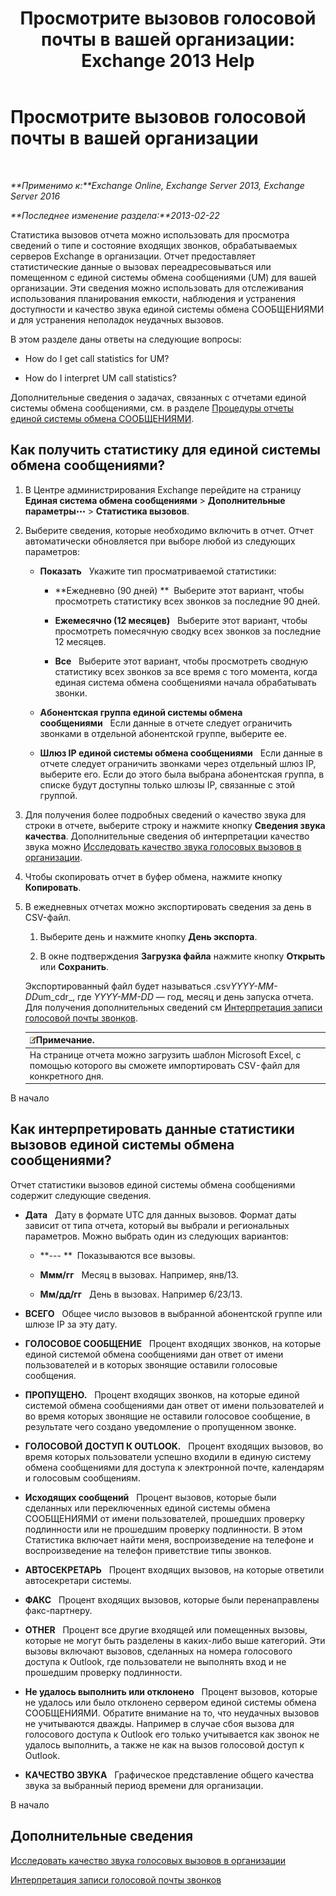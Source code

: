 ﻿---
title: 'Просмотрите вызовов голосовой почты в вашей организации: Exchange 2013 Help'
TOCTitle: Просмотрите вызовов голосовой почты в вашей организации
ms:assetid: f6fdbe17-d1d2-442a-aa13-06b908d9c33a
ms:mtpsurl: https://technet.microsoft.com/ru-ru/library/JJ659073(v=EXCHG.150)
ms:contentKeyID: 50556506
ms.date: 05/22/2018
mtps_version: v=EXCHG.150
ms.translationtype: MT
---

# Просмотрите вызовов голосовой почты в вашей организации

 

_**Применимо к:**Exchange Online, Exchange Server 2013, Exchange Server 2016_

_**Последнее изменение раздела:**2013-02-22_

Статистика вызовов отчета можно использовать для просмотра сведений о типе и состояние входящих звонков, обрабатываемых серверов Exchange в организации. Отчет предоставляет статистические данные о вызовах переадресовываться или помещенном с единой системы обмена сообщениями (UM) для вашей организации. Эти сведения можно использовать для отслеживания использования планирования емкости, наблюдения и устранения доступности и качество звука единой системы обмена СООБЩЕНИЯМИ и для устранения неполадок неудачных вызовов.

В этом разделе даны ответы на следующие вопросы:

  - How do I get call statistics for UM?

  - How do I interpret UM call statistics?

Дополнительные сведения о задачах, связанных с отчетами единой системы обмена сообщениями, см. в разделе [Процедуры отчеты единой системы обмена СООБЩЕНИЯМИ](um-reports-procedures-exchange-2013-help.md).

## Как получить статистику для единой системы обмена сообщениями?

1.  В Центре администрирования Exchange перейдите на страницу **Единая система обмена сообщениями** \> **Дополнительные параметры**![Значок дополнительных параметров](images/JJ150550.5381819e-3b21-4873-8714-e9b956290b28(EXCHG.150).gif "Значок дополнительных параметров") \> **Статистика вызовов**.

2.  Выберите сведения, которые необходимо включить в отчет. Отчет автоматически обновляется при выборе любой из следующих параметров:
    
      - **Показать**   Укажите тип просматриваемой статистики:
        
          - **Ежедневно (90 дней) **  Выберите этот вариант, чтобы просмотреть статистику всех звонков за последние 90 дней.
        
          - **Ежемесячно (12 месяцев)**   Выберите этот вариант, чтобы просмотреть помесячную сводку всех звонков за последние 12 месяцев.
        
          - **Все**   Выберите этот вариант, чтобы просмотреть сводную статистику всех звонков за все время с того момента, когда единая система обмена сообщениями начала обрабатывать звонки.
    
      - **Абонентская группа единой системы обмена сообщениями**   Если данные в отчете следует ограничить звонками в отдельной абонентской группе, выберите ее.
    
      - **Шлюз IP единой системы обмена сообщениями**   Если данные в отчете следует ограничить звонками через отдельный шлюз IP, выберите его. Если до этого была выбрана абонентская группа, в списке будут доступны только шлюзы IP, связанные с этой группой.

3.  Для получения более подробных сведений о качество звука для строки в отчете, выберите строку и нажмите кнопку **Сведения звука качества**. Дополнительные сведения об интерпретации качество звука можно [Исследовать качество звука голосовых вызовов в организации](investigate-the-audio-quality-of-voice-calls-in-your-organization-exchange-2013-help.md).

4.  Чтобы скопировать отчет в буфер обмена, нажмите кнопку **Копировать**.

5.  В ежедневных отчетах можно экспортировать сведения за день в CSV-файл.
    
    1.  Выберите день и нажмите кнопку **День экспорта**.
    
    2.  В окне подтверждения **Загрузка файла** нажмите кнопку **Открыть** или **Сохранить**.
    
    Экспортированный файл будет называться .csv*YYYY-MM-DD*um\_cdr\_, где *YYYY-MM-DD* — год, месяц и день запуска отчета. Для получения дополнительных сведений см [Интерпретация записи голосовой почты звонков](interpret-voice-mail-call-records-exchange-2013-help.md).
    
    <table>
    <thead>
    <tr class="header">
    <th><img src="images/JJ126620.note(EXCHG.150).gif" title="Примечание" alt="Примечание" />Примечание.</th>
    </tr>
    </thead>
    <tbody>
    <tr class="odd">
    <td>На странице отчета можно загрузить шаблон Microsoft Excel, с помощью которого вы сможете импортировать CSV-файл для конкретного дня.</td>
    </tr>
    </tbody>
    </table>


В начало

## Как интерпретировать данные статистики вызовов единой системы обмена сообщениями?

Отчет статистики вызовов единой системы обмена сообщениями содержит следующие сведения.

  - **Дата**   Дату в формате UTC для данных вызовов. Формат даты зависит от типа отчета, который вы выбрали и региональных параметров. Можно выбрать один из следующих вариантов:
    
      - **--- **  Показываются все вызовы.
    
      - **Ммм/гг**   Месяц в вызовах. Например, янв/13.
    
      - **Мм/дд/гг**   День в вызовах. Например 6/23/13.

  - **ВСЕГО**   Общее число вызовов в выбранной абонентской группе или шлюзе IP за эту дату.

  - **ГОЛОСОВОЕ СООБЩЕНИЕ**   Процент входящих звонков, на которые единой системой обмена сообщениями дан ответ от имени пользователей и в которых звонящие оставили голосовые сообщения.

  - **ПРОПУЩЕНО.**   Процент входящих звонков, на которые единой системой обмена сообщениями дан ответ от имени пользователей и во время которых звонящие не оставили голосовое сообщение, в результате чего создано уведомление о пропущенном звонке.

  - **ГОЛОСОВОЙ ДОСТУП К OUTLOOK.**   Процент входящих вызовов, во время которых пользователи успешно входили в единую систему обмена сообщениями для доступа к электронной почте, календарям и голосовым сообщениям.

  - **Исходящих сообщений**   Процент вызовов, которые были сделанных или переключенных единой системы обмена СООБЩЕНИЯМИ от имени пользователей, прошедших проверку подлинности или не прошедшим проверку подлинности. В этом Статистика включает найти меня, воспроизведение на телефоне и воспроизведение на телефон приветствие типы звонков.

  - **АВТОСЕКРЕТАРЬ**   Процент входящих вызовов, на которые ответили автосекретари системы.

  - **ФАКС**   Процент входящих вызовов, которые были перенаправлены факс-партнеру.

  - **OTHER**   Процент все другие входящей или помещенных вызовы, которые не могут быть разделены в каких-либо выше категорий. Эти вызовы включают вызовов, сделанных на номера голосового доступа к Outlook, где пользователи не выполнять вход и не прошедшим проверку подлинности.

  - **Не удалось выполнить или отклонено**   Процент вызовов, которые не удалось или было отклонено сервером единой системы обмена СООБЩЕНИЯМИ. Обратите внимание на то, что неудачных вызовов не учитываются дважды. Например в случае сбоя вызова для голосового доступа к Outlook его только учитывается как звонок не удалось выполнить, а также не как на вызов голосовой доступ к Outlook.

  - **КАЧЕСТВО ЗВУКА**   Графическое представление общего качества звука за выбранный период времени для организации.

В начало

## Дополнительные сведения

[Исследовать качество звука голосовых вызовов в организации](investigate-the-audio-quality-of-voice-calls-in-your-organization-exchange-2013-help.md)

[Интерпретация записи голосовой почты звонков](interpret-voice-mail-call-records-exchange-2013-help.md)

